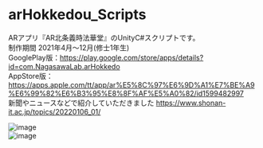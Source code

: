 # arHokkedou_Scripts
ARアプリ『AR北条義時法華堂』のUnityC#スクリプトです。  
制作期間 2021年4月～12月(修士1年生)  
GooglePlay版：https://play.google.com/store/apps/details?id=com.NagasawaLab.arHokkedo  
AppStore版：https://apps.apple.com/tt/app/ar%E5%8C%97%E6%9D%A1%E7%BE%A9%E6%99%82%E6%B3%95%E8%8F%AF%E5%A0%82/id1599482997  
新聞やニュースなどで紹介していただきました https://www.shonan-it.ac.jp/topics/20220106_01/  

![image](https://user-images.githubusercontent.com/50763395/163794026-a2a9c48a-1fc8-4fd9-9e6b-4e7db775c6a6.png)  
![image](https://user-images.githubusercontent.com/50763395/163794064-8c703152-c30e-482a-9d3d-cf4f965bb61e.png)

